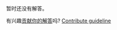 
暂时还没有解答。

有兴趣[贡献你的解答](https://github.com/BFEdev/BFE.dev-solutions/blob/main/problem/reorder-array-with-new-indexes_zh.md)吗? [Contribute guideline](https://github.com/BFEdev/BFE.dev-solutions#how-to-contribute)
